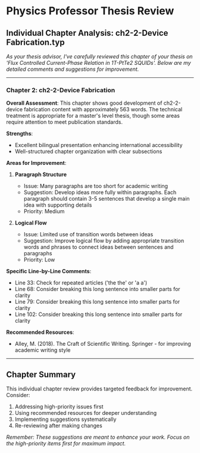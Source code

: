 # Physics Professor Thesis Review
## Individual Chapter Analysis: ch2-2-Device Fabrication.typ

*As your thesis advisor, I've carefully reviewed this chapter of your thesis on 'Flux Controlled Current-Phase Relation in 1T-PtTe2 SQUIDs'. Below are my detailed comments and suggestions for improvement.*

---

### Chapter 2: ch2-2-Device Fabrication
**Overall Assessment**: This chapter shows good development of ch2-2-device fabrication content with approximately 563 words. The technical treatment is appropriate for a master's level thesis, though some areas require attention to meet publication standards.

**Strengths**:
- Excellent bilingual presentation enhancing international accessibility
- Well-structured chapter organization with clear subsections

**Areas for Improvement**:

1. **Paragraph Structure**
   - Issue: Many paragraphs are too short for academic writing
   - Suggestion: Develop ideas more fully within paragraphs. Each paragraph should contain 3-5 sentences that develop a single main idea with supporting details
   - Priority: Medium

2. **Logical Flow**
   - Issue: Limited use of transition words between ideas
   - Suggestion: Improve logical flow by adding appropriate transition words and phrases to connect ideas between sentences and paragraphs
   - Priority: Low

**Specific Line-by-Line Comments**:
- Line 33: Check for repeated articles ('the the' or 'a a')
- Line 68: Consider breaking this long sentence into smaller parts for clarity
- Line 79: Consider breaking this long sentence into smaller parts for clarity
- Line 102: Consider breaking this long sentence into smaller parts for clarity

**Recommended Resources**:
- Alley, M. (2018). The Craft of Scientific Writing. Springer - for improving academic writing style

---

## Chapter Summary

This individual chapter review provides targeted feedback for improvement. Consider:
1. Addressing high-priority issues first
2. Using recommended resources for deeper understanding
3. Implementing suggestions systematically
4. Re-reviewing after making changes

*Remember: These suggestions are meant to enhance your work. Focus on the high-priority items first for maximum impact.*
